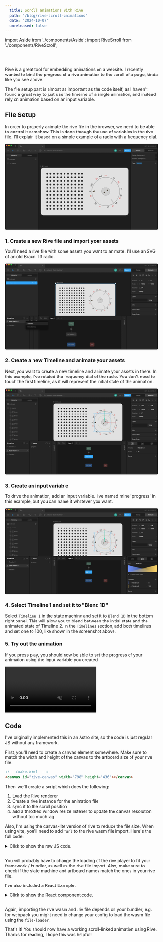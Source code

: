 ```yaml
---
  title: Scroll animations with Rive
  path: "/blog/rive-scroll-animations"
  date: "2024-10-07"
  unreleased: false
---
```


import Aside from './components/Aside';
import RiveScroll from './components/RiveScroll';

<div class="wide" >
<RiveScroll/>
</div>
<br/>
<br/>

Rive is a great tool for embedding animations on a website. I recently wanted to bind the progress of a rive animation to the scroll of a page, kinda like you see above.

The file setup part is almost as important as the code itself, as I haven't found a great way to just use the timeline of a single animation, and instead rely on animation based on an input variable. 


## File Setup

In order to properly animate the rive file in the browser, we need to be able to control it somehow. This is done through the use of variables in the rive file. I'll explain it based on a simple example of a radio with a frequency dial.


<div class="xwide">
<Aside spread="3/2">

  ![Initial state](./initial.webp)

  <div>
    <h3>1. Create a new Rive file and import your assets</h3>
    <p>You'll need a rive file with some assets you want to animate. I'll use an SVG of an old Braun T3 radio.</p>
  </div>
</Aside>
</div>

<div class="xwide">
<Aside spread="3/2">

  ![two](./2.webp)

  <div>
    <h3>2. Create a new Timeline and animate your assets</h3>
    <p>Next, you want to create a new timeline and animate your assets in there. In this example, I've rotated the frequency dial of the radio. You don't need to touch the first timeline, as it will represent the initial state of the animation.</p>
  </div>
</Aside>
</div>

<div class="xwide">
<Aside spread="3/2">

  ![two](./3.webp)

  <div>
    <h3>3. Create an input variable</h3>
    <p>To drive the animation, add an input variable. I've named mine 'progress' in this example, but you can name it whatever you want.</p>
  </div>
</Aside>
</div>


<div class="xwide">
<Aside spread="3/2">

  ![two](./4.webp)

  <div>
    <h3>4. Select Timeline 1 and set it to "Blend 1D"</h3>
    <p> Select <code>Timeline 1</code> in the state machine and set it to <code>Blend 1D</code> in the bottom right panel. This will allow you to blend between the initial state and the animated state of Timeline 2. In the <code>Timelines</code> section, add both timelines and set one to 100, like shown in the screenshot above.
    </p>
  </div>
</Aside>
</div>


### 5. Try out the animation

If you press play, you should now be able to set the progress of your animation using the input variable you created.

<div class="wide">
  <video
    style={{
      maxWidth: '100%',
    }}
    controls={false} autoplay loop muted playsinline
  >
    <source src="./5.mp4" type="video/mp4"/>
    Your browser does not support the video tag.
  </video>
</div>



## Code

I've originally implemented this in an Astro site, so the code is just regular JS without any framework.

First, you'll need to create a canvas element somewhere. Make sure to match the width and height of the canvas to the artboard size of your rive file.

```html
<!-- index.html  -->
<canvas id="rive-canvas" width="798" height="436"></canvas>
```

Then, we'll create a script which does the following:

1. Load the Rive renderer
2. Create a rive instance for the animation file
3. sync it to the scroll position
4. add a throttled window resize listener to update the canvas resolution without too much lag 

Also, I'm using the canvas-lite version of rive to reduce the file size. When using vite, you'll need to add `?url` to the rive wasm file import. Here's the full code:

<details>
  <summary>Click to show the raw JS code.</summary>


```ts
// index.ts
import riveWASMResource from "@rive-app/canvas-lite/rive.wasm?url";
import {
  Rive,
  StateMachineInput,
  RuntimeLoader,
} from "@rive-app/canvas-lite";

RuntimeLoader.setWasmUrl(riveWASMResource);
let stateMachineLoadInput: StateMachineInput;

const canvas = document.getElementById("rive-canvas");
if (!canvas || !(canvas instanceof HTMLCanvasElement))
  throw new Error("canvas element not found");

// 🚨 make sure to change the artboard and state machine names to match your rive file
const r = new Rive({
  src: "/player.riv",
  canvas: canvas,
  autoplay: true,
  stateMachines: "State Machine 1",
  artboard: "Artboard",

  onLoad: () => {
    stateMachineLoadInput = r.stateMachineInputs("State Machine 1")[0];
    stateMachineLoadInput.value = 0;
    r.resizeDrawingSurfaceToCanvas();
  },
});

// listening to window resize events to resize the canvas,
// without this, the canvas will be blurry when resizing the window
let resizeTimeout: any | null = null;
window.addEventListener(
  "resize",
  () => {
    if (resizeTimeout === null) {
      resizeTimeout = setTimeout(() => {
        r.resizeDrawingSurfaceToCanvas();
        resizeTimeout = null;
      }, 200);
    }
  },
  { passive: true }
);

// this part actually does the scroll syncing. If here you can change
// the window event listener to anything else, for example
// an intersection observer, mouse movement, etc.
window.addEventListener(
  "scroll",
  () => {
    if (!stateMachineLoadInput) return;
    const scrollPercentage =
      (window.scrollY /
        (document.documentElement.scrollHeight - window.innerHeight)) *
      100;

    stateMachineLoadInput.value = scrollPercentage;
  },
  { passive: true }
);
```

</details>

<br/>

You will probably have to change the loading of the rive player to fit your framework / bundler, as well as the rive file import. Also, make sure to check if the state machine and artboard names match the ones in your rive file.

I've also included a React Example: 

<details>
  <summary>Click to show the React component code.</summary>

```ts
import React, { useEffect } from "react";
import { useRef } from "react";
import riveWASMResource from "@rive-app/canvas-lite/rive.wasm";
import { Rive, StateMachineInput, RuntimeLoader } from "@rive-app/canvas-lite";
import riveFile from "./t3.riv";

const RiveScroll = () => {
  const canvasRef = useRef<HTMLCanvasElement>(null);

  useEffect(() => {
    console.log("rive", riveWASMResource);
    RuntimeLoader.setWasmUrl(riveWASMResource);
    let stateMachineLoadInput: StateMachineInput;

    if (!canvasRef.current) throw new Error("canvas element not found");

    // 🚨 make sure to change the artboard and state machine names to match your rive file
    const r = new Rive({
      src: riveFile,
      canvas: canvasRef.current,
      autoplay: true,
      stateMachines: "State Machine 1",
      artboard: "Artboard",

      onLoad: () => {
        stateMachineLoadInput = r.stateMachineInputs("State Machine 1")[0];
        stateMachineLoadInput.value = 0;
        r.resizeDrawingSurfaceToCanvas();
      },
    });

    let resizeTimeout: any | null = null;
    const onResize = () => {
      if (resizeTimeout === null) {
        resizeTimeout = setTimeout(() => {
          r.resizeDrawingSurfaceToCanvas();
          resizeTimeout = null;
        }, 200);
      }
    };
    window.addEventListener("resize", onResize, { passive: true });

    const onScroll = () => {
      if (!stateMachineLoadInput) return;
      const scrollPercentage = (window.scrollY / window.innerHeight) * 100;
      stateMachineLoadInput.value = scrollPercentage;
    };
    window.addEventListener("scroll", onScroll, { passive: true });

    return () => {
      window.removeEventListener("resize", onResize);
      window.removeEventListener("scroll", onScroll);
    };
  }, [canvasRef.current]);

  return (
    <div>
      <canvas
        style={{
          width: "100%",
        }}
        ref={canvasRef}
        id="rive-canvas"
        width="798"
        height="436"
      />
    </div>
  );
};

export default RiveScroll;

```

</details>

<br/>

Again, importing the rive wasm and .riv file depends on your bundler, e.g. for webpack you might need to change your config to load the wasm file using the `file-loader`.

That's it! You should now have a working scroll-linked animation using Rive. Thanks for reading, I hope this was helpful!

<style>
  {`
  .wide img {
    box-shadow: none!important;
  }


  code:not(.language-html) {
    color: #121212;
    background-color: #fff;
    padding-inline: 0.2rem;
    border-radius: 2px;
    font-size: 1.1rem;
    white-space: nowrap;
  }
  
  .xwide {
    max-width: 1200px!important
  }

  `}
</style>


